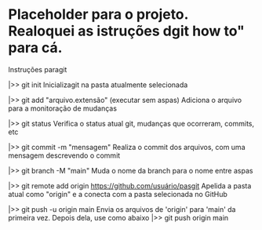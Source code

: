 # Placeholder para o projeto. Realoquei as istruções dgit how to" para cá.

Instruções paragit

|>>  git init
Inicializagit na pasta atualmente selecionada

|>>  git add "arquivo.extensão" (executar sem aspas)
Adiciona o arquivo para a monitoração de mudanças

|>>  git status
Verifica o status atual git, mudanças que ocorreram, commits, etc

|>>  git commit -m "mensagem"
Realiza o commit dos arquivos, com uma mensagem descrevendo o commit

|>>  git branch -M "main"
Muda o nome da branch para o nome entre aspas

|>>  git remote add origin https://github.com/usuário/pasgit
Apelida a pasta atual como "origin" e a conecta com a pasta selecionada no GitHub

|>>  git push -u origin main
Envia os arquivos de 'origin' para 'main' da primeira vez. Depois dela, use como abaixo
|>>  git push origin main



